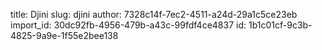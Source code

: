 title: Djini
slug: djini
author: 7328c14f-7ec2-4511-a24d-29a1c5ce23eb
import_id: 30dc92fb-4956-479b-a43c-99fdf4ce4837
id: 1b1c01cf-9c3b-4825-9a9e-1f55e2bee138
